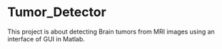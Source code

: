 # Tumor_Detector
This project is about detecting Brain tumors from MRI images using an interface of GUI in Matlab.
